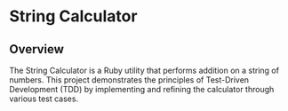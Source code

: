 # String Calculator

## Overview
The String Calculator is a Ruby utility that performs addition on a string of numbers. This project demonstrates the principles of Test-Driven Development (TDD) by implementing and refining the calculator through various test cases.
